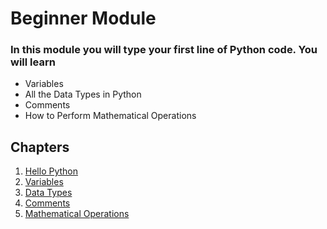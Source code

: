 # Beginner Module 
### In this module you will type your first line of Python code. You will learn 
- Variables
- All the Data Types in Python 
- Comments
- How to  Perform Mathematical Operations

## Chapters
1. [Hello Python](1-HelloPython.md)
2. [Variables](2-Variables.md)
3. [Data Types](3-DataTypes.md)
4. [Comments](4-Comments.md)
5. [Mathematical Operations](5-MathematicalOps.md)